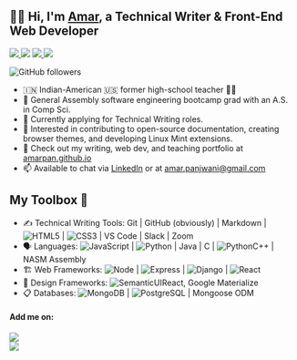 ## 👋🏽 Hi, I'm [Amar](https://www.linkedin.com/in/amarpan), a Technical Writer & Front-End Web Developer
<a href="https://amarpan.github.io/">
    <img src="https://img.shields.io/badge/website-000000?style=for-the-badge&logo=About.me&logoColor=whitelabel=test">
  </a>   
  <a href="https://www.linkedin.com/in/amarpan/"><img src="https://img.shields.io/badge/-amarpan-blue?style=flat&logo=Linkedin&logoColor=white"></a> <a href="mailto:amar.panjwani@gmail.com">
    <img src="https://img.shields.io/badge/-amar.panjwani-c14438?style=flat&logo=Gmail&logoColor=white">
  </a>
  <a href="https://medium.com/@amarpan">
    <img src="https://img.shields.io/badge/amarpan-12100E?style=for-the-badge&logo=medium&logoColor=white">
  </a>
  
  ![GitHub followers](https://img.shields.io/github/followers/amarpan?style=social)
  
   
- 🇮🇳 Indian-American :us: former high-school teacher :man_teacher:
- 🔭 General Assembly software engineering bootcamp grad with an A.S. in Comp Sci.
- 🌱 Currently applying for Technical Writing roles.
- 🧠  Interested in contributing to open-source documentation, creating browser themes, and developing Linux Mint extensions.   
- :briefcase:    Check out my writing, web dev, and teaching portfolio at [amarpan.github.io](https://amarpan.github.io)
- 📫 Available to chat via [LinkedIn](https://www.linkedin.com/in/amarpan)  or at amar.panjwani@gmail.com
<!-- 👯 I’m looking to collaborate on ... -->
<!-- 🤔 I’m looking for help with ... -->
<!-- [![Anurag's GitHub stats](https://github-readme-stats.vercel.app/api?username=amarpan)](https://github.com/anuraghazra/github-readme-stats) -->

## My Toolbox 🧰
- ✍️   Technical Writing Tools:      		 Git | GitHub (obviously) | Markdown | ![HTML5](https://img.shields.io/badge/-HTML5-333?style=flat&logo=html5) | ![CSS3](https://img.shields.io/badge/-CSS-333?style=flat&logo=css3) | VS Code | Slack | Zoom   
- :speaking_head:  Languages:  		![JavaScript](https://img.shields.io/badge/-JavaScript-333?style=flat&logo=javascript) | ![Python](https://img.shields.io/badge/-Python-333?style=flat&logo=python) | Java  | C | ![Python](https://img.shields.io/badge/-C-333?style=flat&logo=c)C++ | NASM Assembly
- 🏗️  Web Frameworks:                       		![Node](https://img.shields.io/badge/-Node-333?style=flat&logo=node.js) | ![Express](https://img.shields.io/badge/-Express-333?style=flat&logo=express) | ![Django](https://img.shields.io/badge/-Django-333?style=flat&logo=django) | ![React](https://img.shields.io/badge/-React-333?style=flat&logo=react)
- 🌈 Design Frameworks: ![SemanticUIReact](https://img.shields.io/badge/-Semantic%20UI%20React-333?style=flat&logo=semanticuireact), Google Materialize   
- 📋    Databases:                          		![MongoDB](https://img.shields.io/badge/-MongoDB-333?style=flat&logo=mongodb) | ![PostgreSQL](https://img.shields.io/badge/-PostgreSQL-333?style=flat&logo=postgresql) | Mongoose ODM   
<!--![](https://visitor-badge.glitch.me/badge?page_id=sdkdeepa.sdk.deepa) -->
<!-- [![Top Langs](https://github-readme-stats.vercel.app/api/top-langs/?username=amarpan&layout=compact)](https://github.com/amarpan/)       -->
#### Add me on: 
[![](https://img.shields.io/badge/LinkedIn-0077B5?style=for-the-badge&logo=linkedin&logoColor=pink)](https://www.linkedin.com/in/amarpan/)   
![](https://visitor-badge.glitch.me/badge?page_id=amarpan.amarpan)
